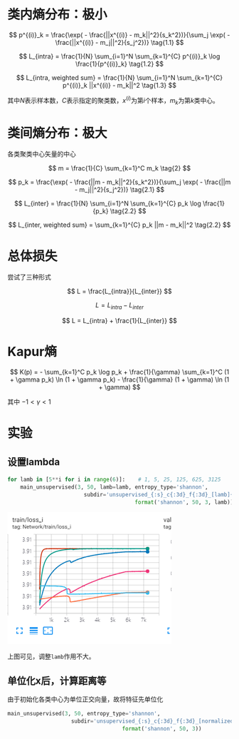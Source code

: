 # 类内熵分布：极小
$$
p^{(i)}_k = \frac{\exp( - \frac{||x^{(i)} - m_k||^2}{s_k^2})}{\sum_j \exp( - \frac{||x^{(i)} - m_j||^2}{s_j^2})} \tag{1.1}
$$

$$
L_{intra} = \frac{1}{N} \sum_{i=1}^N \sum_{k=1}^{C} p^{(i)}_k \log \frac{1}{p^{(i)}_k} \tag{1.2}
$$

$$ 
L_{intra, weighted sum} = \frac{1}{N} \sum_{i=1}^N \sum_{k=1}^{C} p^{(i)}_k ||x^{(i)} - m_k||^2 \tag{1.3}
$$

其中$N$表示样本数，$C$表示指定的聚类数，$x^{(i)}$为第$i$个样本，$m_k$为第$k$类中心。

# 类间熵分布：极大

各类聚类中心矢量的中心

$$ m = \frac{1}{C} \sum_{k=1}^C m_k \tag{2} $$

$$
p_k = \frac{\exp( - \frac{||m - m_k||^2}{s_k^2})}{\sum_j \exp( - \frac{||m - m_j||^2}{s_j^2})} \tag{2.1}
$$

$$
L_{inter} = \frac{1}{N} \sum_{i=1}^N \sum_{k=1}^{C} p_k \log \frac{1}{p_k} \tag{2.2}
$$

$$
L_{inter, weighted sum} = \sum_{k=1}^{C} p_k ||m - m_k||^2 \tag{2.2}
$$

# 总体损失

尝试了三种形式

$$ L = \frac{L_{intra}}{L_{inter}} $$

$$ L = L_{intra} - L_{inter} $$

$$ L = L_{intra} + \frac{1}{L_{inter}} $$

# Kapur熵

$$ K(p) = - \sum_{k=1}^C p_k \log p_k + \frac{1}{\gamma} \sum_{k=1}^C (1 + \gamma p_k) \ln (1 + \gamma p_k) - \frac{1}{\gamma} (1 + \gamma) \ln (1 + \gamma) $$

其中 $-1 < \gamma < 1$


# 实验

## 设置lambda
``` python
for lamb in [5**i for i in range(6)]:    # 1, 5, 25, 125, 625, 3125
    main_unsupervised(3, 50, lamb=lamb, entropy_type='shannon', 
                        subdir='unsupervised_{:s}_c{:3d}_f{:3d}_[lamb]{:4d}'.\
                                        format('shannon', 50, 3, lamb))
```

![1](/../images/1.jpg)

上图可见，调整`lamb`作用不大。

## 单位化x后，计算距离等

由于初始化各类中心为单位正交向量，故将特征先单位化
``` python
main_unsupervised(3, 50, entropy_type='shannon', 
                    subdir='unsupervised_{:s}_c{:3d}_f{:3d}_[normalized]'.\
                                    format('shannon', 50, 3))
```

<!-- # 修改为角度形式

## 类内熵分布：极小
$$
p^{(i)}_k = \frac{\exp( \frac{m_k^T x^{(i)}}{||m_k|| ||x^{(i)}||} )}{\sum_j \exp( \frac{m_j^T x^{(i)}}{||m_j|| ||x^{(i)}||} )}
$$

$$
L_{intra} = \frac{1}{N} \sum_{i=1}^N \sum_{k=1}^{C} p^{(i)}_k \log \frac{1}{p^{(i)}_k}
$$

其中$N$表示样本数，$C$表示指定的聚类数，$x^{(i)}$为第$i$个样本，$m_k$为第$k$类中心。 -->

